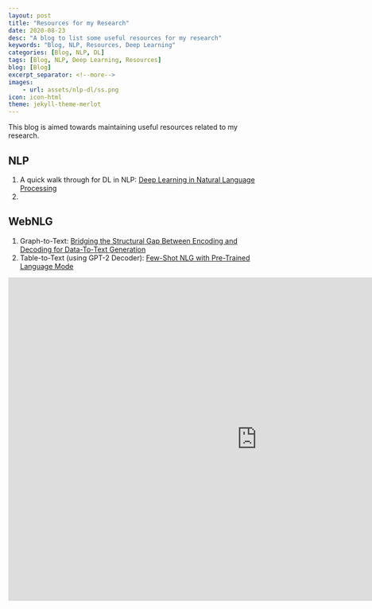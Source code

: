 ```yaml
---
layout: post
title: "Resources for my Research"
date: 2020-08-23
desc: "A blog to list some useful resources for my research"
keywords: "Blog, NLP, Resources, Deep Learning"
categories: [Blog, NLP, DL]
tags: [Blog, NLP, Deep Learning, Resources]
blog: [Blog]
excerpt_separator: <!--more-->
images: 
    - url: assets/nlp-dl/ss.png
icon: icon-html
theme: jekyll-theme-merlot
---
```


This blog is aimed towards maintaining useful resources related to my research.

<!--more-->

## NLP 
1. A quick walk through for DL in NLP: [Deep Learning in Natural Language Processing](https://ashishu007.live/DL-in-NLP/)
2. 

## WebNLG

1. Graph-to-Text: [Bridging the Structural Gap Between Encoding and Decoding for Data-To-Text Generation](https://www.aclweb.org/anthology/2020.acl-main.224.pdf)
2. Table-to-Text (using GPT-2 Decoder): [Few-Shot NLG with Pre-Trained Language Mode](https://www.aclweb.org/anthology/2020.acl-main.18.pdf)

<embed src="https://panditu2015.github.io/AL_Slides.pdf" width="1000px" height="650px" />
<!-- <embed src="https://panditu2015.github.io/CV_Ashish_Upadhyay.pdf" frameborder="0" allowfullscreen />
<embed src="https://panditu2015.github.io/CV_Ashish_Upadhyay.pdf" /> -->


